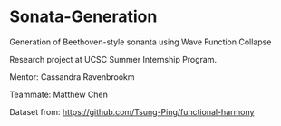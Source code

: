 # Sonata-Generation
Generation of Beethoven-style sonanta using Wave Function Collapse

Research project at UCSC Summer Internship Program. 

Mentor: Cassandra Ravenbrookm

Teammate: Matthew Chen

Dataset from: https://github.com/Tsung-Ping/functional-harmony
